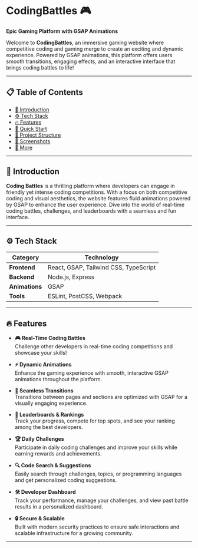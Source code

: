 # CodingBattles 🎮  
**Epic Gaming Platform with GSAP Animations**

Welcome to **CodingBattles**, an immersive gaming website where competitive coding and gaming merge to create an exciting and dynamic experience. Powered by GSAP animations, this platform offers users smooth transitions, engaging effects, and an interactive interface that brings coding battles to life!

---

## 📋 Table of Contents
- [🌟 Introduction](#-introduction)
- [⚙️ Tech Stack](#%EF%B8%8F-tech-stack)
- [🔥 Features](#-features)
- [🚀 Quick Start](#-quick-start)
- [📂 Project Structure](#-project-structure)
- [📸 Screenshots](#-screenshots)
- [🔗 More](#-more)

---

## 🌟 Introduction  

**Coding Battles** is a thrilling platform where developers can engage in friendly yet intense coding competitions. With a focus on both competitive coding and visual aesthetics, the website features fluid animations powered by GSAP to enhance the user experience. Dive into the world of real-time coding battles, challenges, and leaderboards with a seamless and fun interface.

---

## ⚙️ Tech Stack  

| **Category**        | **Technology**                          |
|---------------------|----------------------------------------|
| **Frontend**        | React, GSAP, Tailwind CSS, TypeScript   |
| **Backend**         | Node.js, Express                        |
| **Animations**      | GSAP                                    |
| **Tools**           | ESLint, PostCSS, Webpack               |

---

## 🔥 Features  

- **🎮 Real-Time Coding Battles**  
  Challenge other developers in real-time coding competitions and showcase your skills!

- **⚡ Dynamic Animations**  
  Enhance the gaming experience with smooth, interactive GSAP animations throughout the platform.

- **🔄 Seamless Transitions**  
  Transitions between pages and sections are optimized with GSAP for a visually engaging experience.

- **🧩 Leaderboards & Rankings**  
  Track your progress, compete for top spots, and see your ranking among the best developers.

- **🏆 Daily Challenges**  
  Participate in daily coding challenges and improve your skills while earning rewards and achievements.

- **🔍 Code Search & Suggestions**  
  Easily search through challenges, topics, or programming languages and get personalized coding suggestions.

- **🛠️ Developer Dashboard**  
  Track your performance, manage your challenges, and view past battle results in a personalized dashboard.

- **🔒 Secure & Scalable**  
  Built with modern security practices to ensure safe interactions and scalable infrastructure for a growing community.

---
